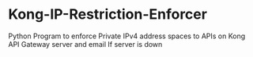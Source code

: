 # Kong-IP-Restriction-Enforcer
Python Program to enforce Private IPv4 address spaces to APIs on Kong API Gateway server and email If server is down
